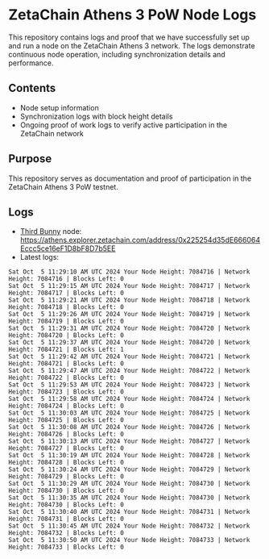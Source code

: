 # ZetaChain Athens 3 PoW Node Logs
This repository contains logs and proof that we have successfully set up and run a node on the ZetaChain Athens 3 network. The logs demonstrate continuous node operation, including synchronization details and performance.

## Contents
- Node setup information
- Synchronization logs with block height details
- Ongoing proof of work logs to verify active participation in the ZetaChain network

## Purpose
This repository serves as documentation and proof of participation in the ZetaChain Athens 3 PoW testnet.

## Logs

- [Third Bunny](https://thirdbunny.xyz/) node: https://athens.explorer.zetachain.com/address/0x225254d35dE666064Eccc5ce16eF1D8bF8D7b5EE
- Latest logs:
```
Sat Oct  5 11:29:10 AM UTC 2024 Your Node Height: 7084716 | Network Height: 7084716 | Blocks Left: 0
Sat Oct  5 11:29:15 AM UTC 2024 Your Node Height: 7084717 | Network Height: 7084717 | Blocks Left: 0
Sat Oct  5 11:29:21 AM UTC 2024 Your Node Height: 7084718 | Network Height: 7084718 | Blocks Left: 0
Sat Oct  5 11:29:26 AM UTC 2024 Your Node Height: 7084719 | Network Height: 7084719 | Blocks Left: 0
Sat Oct  5 11:29:31 AM UTC 2024 Your Node Height: 7084720 | Network Height: 7084720 | Blocks Left: 0
Sat Oct  5 11:29:37 AM UTC 2024 Your Node Height: 7084720 | Network Height: 7084721 | Blocks Left: 1
Sat Oct  5 11:29:42 AM UTC 2024 Your Node Height: 7084721 | Network Height: 7084721 | Blocks Left: 0
Sat Oct  5 11:29:47 AM UTC 2024 Your Node Height: 7084722 | Network Height: 7084722 | Blocks Left: 0
Sat Oct  5 11:29:53 AM UTC 2024 Your Node Height: 7084723 | Network Height: 7084723 | Blocks Left: 0
Sat Oct  5 11:29:58 AM UTC 2024 Your Node Height: 7084724 | Network Height: 7084724 | Blocks Left: 0
Sat Oct  5 11:30:03 AM UTC 2024 Your Node Height: 7084725 | Network Height: 7084725 | Blocks Left: 0
Sat Oct  5 11:30:08 AM UTC 2024 Your Node Height: 7084726 | Network Height: 7084726 | Blocks Left: 0
Sat Oct  5 11:30:13 AM UTC 2024 Your Node Height: 7084727 | Network Height: 7084727 | Blocks Left: 0
Sat Oct  5 11:30:19 AM UTC 2024 Your Node Height: 7084728 | Network Height: 7084728 | Blocks Left: 0
Sat Oct  5 11:30:24 AM UTC 2024 Your Node Height: 7084729 | Network Height: 7084729 | Blocks Left: 0
Sat Oct  5 11:30:29 AM UTC 2024 Your Node Height: 7084730 | Network Height: 7084730 | Blocks Left: 0
Sat Oct  5 11:30:35 AM UTC 2024 Your Node Height: 7084730 | Network Height: 7084730 | Blocks Left: 0
Sat Oct  5 11:30:40 AM UTC 2024 Your Node Height: 7084731 | Network Height: 7084731 | Blocks Left: 0
Sat Oct  5 11:30:45 AM UTC 2024 Your Node Height: 7084732 | Network Height: 7084732 | Blocks Left: 0
Sat Oct  5 11:30:50 AM UTC 2024 Your Node Height: 7084733 | Network Height: 7084733 | Blocks Left: 0
```
